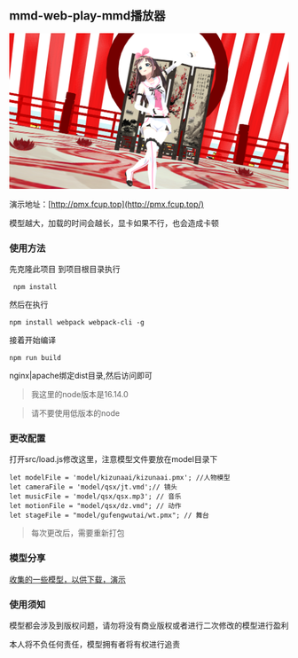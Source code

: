 ##  mmd-web-play-mmd播放器

![demo](./demo.png)

演示地址：[http://pmx.fcup.top](http://pmx.fcup.top/)

模型越大，加载的时间会越长，显卡如果不行，也会造成卡顿

### 使用方法

先克隆此项目 到项目根目录执行

```
 npm install
```

 然后在执行

```
npm install webpack webpack-cli -g
```

接着开始编译

```
npm run build
```

nginx|apache绑定dist目录,然后访问即可

>我这里的node版本是16.14.0

>请不要使用低版本的node

### 更改配置
打开src/load.js修改这里，注意模型文件要放在model目录下
```
let modelFile = 'model/kizunaai/kizunaai.pmx'; //人物模型
let cameraFile = 'model/qsx/jt.vmd';// 镜头
let musicFile = 'model/qsx/qsx.mp3'; // 音乐
let motionFile = "model/qsx/dz.vmd"; // 动作
let stageFile = "model/gufengwutai/wt.pmx"; // 舞台
```

>每次更改后，需要重新打包

### 模型分享

[收集的一些模型，以供下载，演示](http://mmd.fcup.top)

### 使用须知

模型都会涉及到版权问题，请勿将没有商业版权或者进行二次修改的模型进行盈利

本人将不负任何责任，模型拥有者将有权进行追责
